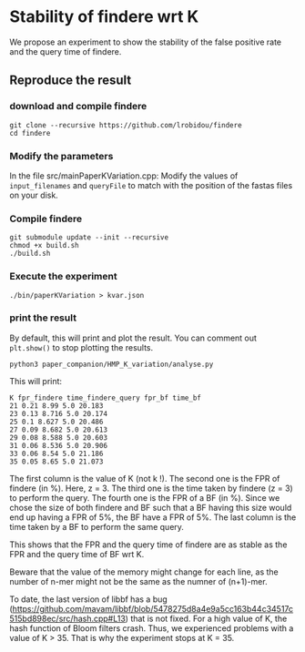 # Stability of findere wrt K

We propose an experiment to show the stability of the false positive rate and the query time of findere.

## Reproduce the result

### download and compile findere

```
git clone --recursive https://github.com/lrobidou/findere
cd findere
```
### Modify the parameters
In the file src/mainPaperKVariation.cpp: 
Modify the values of `input_filenames` and `queryFile` to match with the position of the fastas files on your disk. 

### Compile findere
```
git submodule update --init --recursive
chmod +x build.sh
./build.sh
```

### Execute the experiment
```
./bin/paperKVariation > kvar.json
```

### print the result
By default, this will print and plot the result. You can comment out `plt.show()` to stop plotting the results.
```
python3 paper_companion/HMP_K_variation/analyse.py
```

This will print:
```
K fpr_findere time_findere_query fpr_bf time_bf
21 0.21 8.99 5.0 20.183
23 0.13 8.716 5.0 20.174
25 0.1 8.627 5.0 20.486
27 0.09 8.682 5.0 20.613
29 0.08 8.588 5.0 20.603
31 0.06 8.536 5.0 20.906
33 0.06 8.54 5.0 21.186
35 0.05 8.65 5.0 21.073
```

The first column is the value of K (not k !). 
The second one is the FPR of findere (in %). Here, z = 3. 
The third one is the time taken by findere (z = 3) to perform the query.
The fourth one is the FPR of a BF (in %). Since we chose the size of both findere and BF such that a BF having this size would end up having a FPR of 5%, the BF have a FPR of 5%. 
The last column is the time taken by a BF to perform the same query.

This shows that the FPR and the query time of findere are as stable as the FPR and the query time of BF wrt K. 

Beware that the value of the memory might change for each line, as the number of n-mer might not be the same as the numner of (n+1)-mer.

To date, the last version of libbf has a bug (https://github.com/mavam/libbf/blob/5478275d8a4e9a5cc163b44c34517c515bd898ec/src/hash.cpp#L13) that is not fixed. For a high value of K, the hash function of Bloom filters crash. Thus, we experienced problems with a value of K > 35. That is why the experiment stops at K = 35.